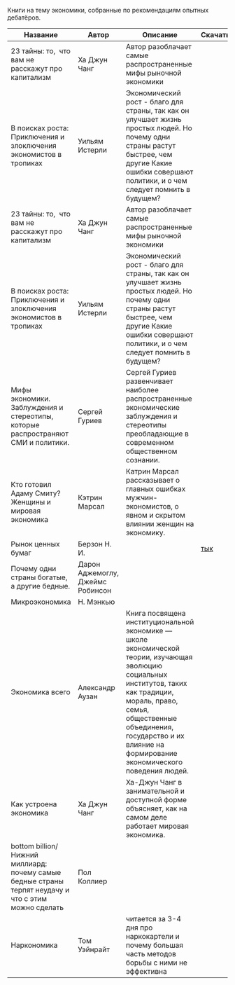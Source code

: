 Книги на тему экономики, собранные по рекомендациям опытных дебатёров.

| Название                                                                                              | Автор                            | Описание                                                                                                                                                                                                                                                         | Скачать                                     |
| ----------------------------------------------------------------------------------------------------- | -------------------------------- | ---------------------------------------------------------------------------------------------------------------------------------------------------------------------------------------------------------------------------------------------------------------- | ------------------------------------------- |
| 23 тайны: то,  что вам не расскажут про капитализм                                                    | Ха Джун Чанг                     | Автор разоблачает самые распространенные мифы рыночной экономики                                                                                                                                                                                                 |                                             |
| В поисках роста: Приключения и злоключения экономистов в тропиках                                     | Уильям Истерли                   | Экономический рост - благо для страны, так как он улучшает жизнь простых людей. Но почему одни страны растут быстрее, чем другие Какие ошибки совершают политики, и о чем следует помнить в будущем?                                                             |                                             |
| 23 тайны: то,  что вам не расскажут про капитализм                                                    | Ха Джун Чанг                     | Автор разоблачает самые распространенные мифы рыночной экономики                                                                                                                                                                                                 |                                             |
| В поисках роста: Приключения и злоключения экономистов в тропиках                                     | Уильям Истерли                   | Экономический рост - благо для страны, так как он улучшает жизнь простых людей. Но почему одни страны растут быстрее, чем другие Какие ошибки совершают политики, и о чем следует помнить в будущем?                                                             |                                             |
| Мифы экономики. Заблуждения и стереотипы,  которые распространяют СМИ и политики.                     | Сергей Гуриев                    | Сергей Гуриев развенчивает наиболее распространенные экономические заблуждения и стереотипы  преобладающие в современном общественном сознании.                                                                                                                  |                                             |
| Кто готовил Адаму Смиту? Женщины и мировая экономика                                                  | Кэтрин Марсал                    | Катрин Марсал рассказывает о главных ошибках мужчин-экономистов, о явном и скрытом влиянии женщин на экономику.                                                                                                                                                  |                                             |
| Рынок ценных бумаг                                                                                    | Берзон Н. И.                     |                                                                                                                                                                                                                                                                  | [тык](https://vk.com/doc17957864_438075665) |
| Почему одни страны богатые,  а другие бедные.                                                         | Дарон Аджемоглу, Джеймс Робинсон |                                                                                                                                                                                                                                                                  |                                             |
| Микроэкономика                                                                                        | Н. Мэнкью                        |                                                                                                                                                                                                                                                                  |                                             |
| Экономика всего                                                                                       | Александр Аузан                  | Книга посвящена институциональной экономике — школе экономической теории, изучающая эволюцию социальных институтов, таких как традиции, мораль, право, семья, общественные объединения, государство и их влияние на формирование экономического поведения людей. |                                             |
| Как устроена экономика                                                                                | Ха Джун Чанг                     | Ха-Джун Чанг в занимательной и доступной форме объясняет, как на самом деле работает мировая экономика.                                                                                                                                                          |                                             |
| bottom billion/ Нижний миллиард: почему самые бедные страны терпят неудачу и что с этим можно сделать | Пол Коллиер                      |                                                                                                                                                                                                                                                                  |                                             |
| Наркономика                                                                                           | Том Уэйнрайт                     | читается за 3-4 дня про наркокартели и почему большая часть методов борьбы с ними не эффективна                                                                                                                                                                  |                                             |
